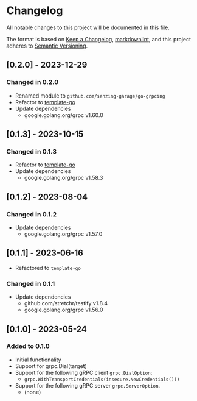 # Changelog

All notable changes to this project will be documented in this file.

The format is based on [Keep a Changelog](https://keepachangelog.com/en/1.0.0/),
[markdownlint](https://dlaa.me/markdownlint/),
and this project adheres to [Semantic Versioning](https://semver.org/spec/v2.0.0.html).

## [0.2.0] - 2023-12-29

### Changed in 0.2.0

- Renamed module to `github.com/senzing-garage/go-grpcing`
- Refactor to [template-go](https://github.com/senzing-garage/template-go)
- Update dependencies
  - google.golang.org/grpc v1.60.0

## [0.1.3] - 2023-10-15

### Changed in 0.1.3

- Refactor to [template-go](https://github.com/senzing-garage/template-go)
- Update dependencies
  - google.golang.org/grpc v1.58.3

## [0.1.2] - 2023-08-04

### Changed in 0.1.2

- Update dependencies
  - google.golang.org/grpc v1.57.0

## [0.1.1] - 2023-06-16

- Refactored to `template-go`

### Changed in 0.1.1

- Update dependencies
  - github.com/stretchr/testify v1.8.4
  - google.golang.org/grpc v1.56.0

## [0.1.0] - 2023-05-24

### Added to 0.1.0

- Initial functionality
- Support for grpc.Dial(target)
- Support for the following gRPC client `grpc.DialOption`:
  - `grpc.WithTransportCredentials(insecure.NewCredentials()))`
- Support for the following gRPC server `grpc.ServerOption`.
  - (none)
